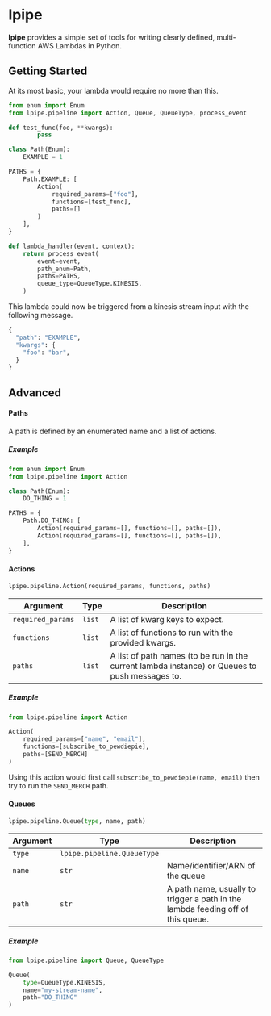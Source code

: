# lpipe

**lpipe** provides a simple set of tools for writing clearly defined, multi-function AWS Lambdas in Python.




## Getting Started

At its most basic, your lambda would require no more than this.

```python
from enum import Enum
from lpipe.pipeline import Action, Queue, QueueType, process_event

def test_func(foo, **kwargs):
		pass

class Path(Enum):
    EXAMPLE = 1

PATHS = {
    Path.EXAMPLE: [
      	Action(
          	required_params=["foo"],
          	functions=[test_func],
          	paths=[]
        )
    ],
}

def lambda_handler(event, context):
    return process_event(
        event=event,
        path_enum=Path,
        paths=PATHS,
        queue_type=QueueType.KINESIS,
    )

```

This lambda could now be triggered from a kinesis stream input with the following message.

```python
{
  "path": "EXAMPLE",
  "kwargs": {
    "foo": "bar",
  }
}
```



## Advanced

#### Paths

A path is defined by an enumerated name and a list of actions.

##### Example

```python
from enum import Enum
from lpipe.pipeline import Action

class Path(Enum):
	DO_THING = 1

PATHS = {
    Path.DO_THING: [
        Action(required_params=[], functions=[], paths=[]),
      	Action(required_params=[], functions=[], paths=[]),
    ],
}
```



#### Actions

```python
lpipe.pipeline.Action(required_params, functions, paths)
```

| Argument          | Type | Description                     |
| ----------------- | ---- | ------------------------------- |
| `required_params` | `list` | A list of kwarg keys to expect. |
| `functions` | `list` | A list of functions to run with the provided kwargs. |
| `paths` | `list` | A list of path names (to be run in the current lambda instance) or Queues to push messages to. |

##### Example

```python
from lpipe.pipeline import Action

Action(
    required_params=["name", "email"],
    functions=[subscribe_to_pewdiepie],
    paths=[SEND_MERCH]
)
```

Using this action would first call `subscribe_to_pewdiepie(name, email)` then try to run the `SEND_MERCH` path.



#### Queues

```python
lpipe.pipeline.Queue(type, name, path)
```

| Argument          | Type | Description                     |
| ----------------- | ---- | ------------------------------- |
| `type` | `lpipe.pipeline.QueueType` | |
| `name` | `str` | Name/identifier/ARN of the queue |
| `path` | `str` | A path name, usually to trigger a path in the lambda feeding off of this queue. |

##### Example

```python
from lpipe.pipeline import Queue, QueueType

Queue(
	type=QueueType.KINESIS,
  	name="my-stream-name",
  	path="DO_THING"
)
```
